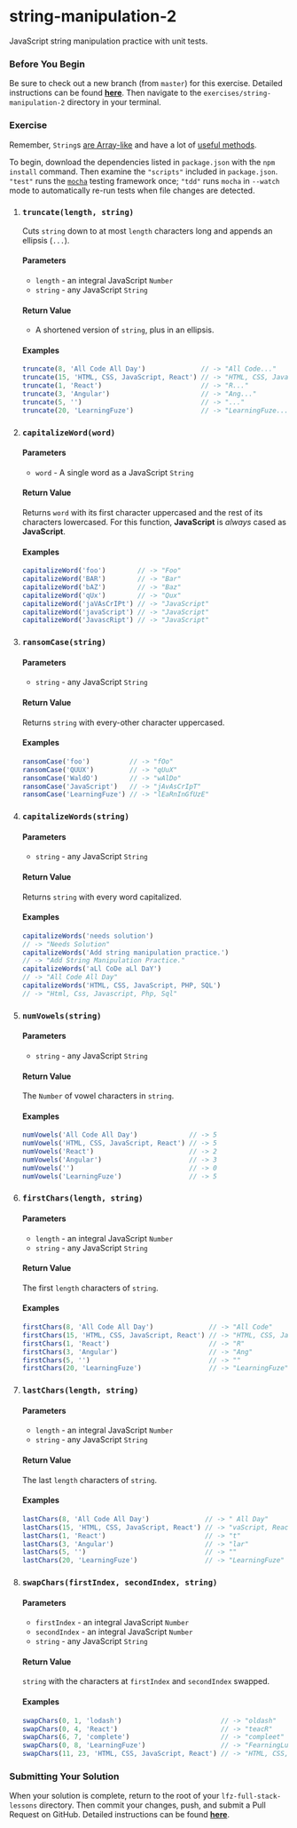 # string-manipulation-2

JavaScript string manipulation practice with unit tests.

### Before You Begin

Be sure to check out a new branch (from `master`) for this exercise. Detailed instructions can be found [**here**](../../guides/before-each-exercise.md). Then navigate to the `exercises/string-manipulation-2` directory in your terminal.

### Exercise

Remember, `String`s [are Array-like](https://developer.mozilla.org/en-US/docs/Web/JavaScript/Reference/Global_Objects/String#Character_access) and have a lot of [useful methods](https://developer.mozilla.org/en-US/docs/Web/JavaScript/Reference/Global_Objects/String#Methods_2).

To begin, download the dependencies listed in `package.json` with the `npm install` command. Then examine the `"scripts"` included in `package.json`. `"test"` runs the [`mocha`](https://mochajs.org/) testing framework once; `"tdd"` runs `mocha` in `--watch` mode to automatically re-run tests when file changes are detected.

1. ### `truncate(length, string)`

    Cuts `string` down to at most `length` characters long and appends an ellipsis (`...`).

    #### Parameters

    - `length` - an integral JavaScript `Number`
    - `string` - any JavaScript `String`

    #### Return Value

    - A shortened version of `string`, plus in an ellipsis.

    #### Examples

    ```js
    truncate(8, 'All Code All Day')              // -> "All Code..."
    truncate(15, 'HTML, CSS, JavaScript, React') // -> "HTML, CSS, Java..."
    truncate(1, 'React')                         // -> "R..."
    truncate(3, 'Angular')                       // -> "Ang..."
    truncate(5, '')                              // -> "..."
    truncate(20, 'LearningFuze')                 // -> "LearningFuze..."
    ```

1. ### `capitalizeWord(word)`

    #### Parameters

    - `word` - A single word as a JavaScript `String`

    #### Return Value

    Returns `word` with its first character uppercased and the rest of its characters lowercased. For this function, **JavaScript** is _always_ cased as **JavaScript**.

    #### Examples

    ```js
    capitalizeWord('foo')        // -> "Foo"
    capitalizeWord('BAR')        // -> "Bar"
    capitalizeWord('bAZ')        // -> "Baz"
    capitalizeWord('qUx')        // -> "Qux"
    capitalizeWord('jaVAsCrIPt') // -> "JavaScript"
    capitalizeWord('javaScript') // -> "JavaScript"
    capitalizeWord('JavascRipt') // -> "JavaScript"
    ```

1. ### `ransomCase(string)`

    #### Parameters

    - `string` - any JavaScript `String`

    #### Return Value

    Returns `string` with every-other character uppercased.

    #### Examples

    ```js
    ransomCase('foo')          // -> "fOo"
    ransomCase('QUUX')         // -> "qUuX"
    ransomCase('WaldO')        // -> "wAlDo"
    ransomCase('JavaScript')   // -> "jAvAsCrIpT"
    ransomCase('LearningFuze') // -> "lEaRnInGfUzE"
    ```

1. ### `capitalizeWords(string)`

    #### Parameters

    - `string` - any JavaScript `String`

    #### Return Value

    Returns `string` with every word capitalized.

    #### Examples

    ```js
    capitalizeWords('needs solution')
    // -> "Needs Solution"
    capitalizeWords('Add string manipulation practice.')
    // -> "Add String Manipulation Practice."
    capitalizeWords('aLl CoDe aLl DaY')
    // -> "All Code All Day"
    capitalizeWords('HTML, CSS, JavaScript, PHP, SQL')
    // -> "Html, Css, Javascript, Php, Sql"
    ```

1. ### `numVowels(string)`

    #### Parameters

    - `string` - any JavaScript `String`

    #### Return Value

    The `Number` of vowel characters in `string`.

    #### Examples

    ```js
    numVowels('All Code All Day')             // -> 5
    numVowels('HTML, CSS, JavaScript, React') // -> 5
    numVowels('React')                        // -> 2
    numVowels('Angular')                      // -> 3
    numVowels('')                             // -> 0
    numVowels('LearningFuze')                 // -> 5
    ```

1. ### `firstChars(length, string)`

    #### Parameters

    - `length` - an integral JavaScript `Number`
    - `string` - any JavaScript `String`

    #### Return Value

    The first `length` characters of `string`.

    #### Examples

    ```js
    firstChars(8, 'All Code All Day')              // -> "All Code"
    firstChars(15, 'HTML, CSS, JavaScript, React') // -> "HTML, CSS, Java"
    firstChars(1, 'React')                         // -> "R"
    firstChars(3, 'Angular')                       // -> "Ang"
    firstChars(5, '')                              // -> ""
    firstChars(20, 'LearningFuze')                 // -> "LearningFuze"
    ```

1. ### `lastChars(length, string)`

    #### Parameters

    - `length` - an integral JavaScript `Number`
    - `string` - any JavaScript `String`

    #### Return Value

    The last `length` characters of `string`.

    #### Examples

    ```js
    lastChars(8, 'All Code All Day')              // -> " All Day"
    lastChars(15, 'HTML, CSS, JavaScript, React') // -> "vaScript, React"
    lastChars(1, 'React')                         // -> "t"
    lastChars(3, 'Angular')                       // -> "lar"
    lastChars(5, '')                              // -> ""
    lastChars(20, 'LearningFuze')                 // -> "LearningFuze"
    ```

1. ### `swapChars(firstIndex, secondIndex, string)`

    #### Parameters

    - `firstIndex` - an integral JavaScript `Number`
    - `secondIndex` - an integral JavaScript `Number`
    - `string` - any JavaScript `String`

    #### Return Value

    `string` with the characters at `firstIndex` and `secondIndex` swapped.

    #### Examples

    ```js
    swapChars(0, 1, 'lodash')                         // -> "oldash"
    swapChars(0, 4, 'React')                          // -> "teacR"
    swapChars(6, 7, 'complete')                       // -> "compleet"
    swapChars(0, 8, 'LearningFuze')                   // -> "FearningLuze"
    swapChars(11, 23, 'HTML, CSS, JavaScript, React') // -> "HTML, CSS, RavaScript, Jeact"
    ```

### Submitting Your Solution

When your solution is complete, return to the root of your `lfz-full-stack-lessons` directory. Then commit your changes, push, and submit a Pull Request on GitHub. Detailed instructions can be found [**here**](../../guides/after-each-exercise.md).
